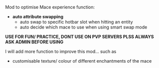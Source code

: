 Mod to optimise Mace experience
function:
- **auto attribute swapping**
  - auto swap to specific hotbar slot when hitting an entity
  - auto decide which mace to use when using smart swap mode

**USE FOR FUN/ PRACTICE, DONT USE ON PVP SERVERS PLSS
ALWAYS ASK ADMIN BEFORE USING**

I will add more function to improve this mod...
such as
- customisable texture/ colour of different enchantments of the mace 
